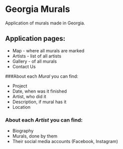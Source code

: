 # Georgia Murals

Application of murals made in Georgia.

## Application pages:
- Map - where all murals are marked
- Artists - list of all artists
- Gallery - of all murals
- Contact Us

###About each *Mural* you can find:
* Project
* Date, when was it finished
* Artist, who did it
* Description, if mural has it
* Location

### About each *Artist* you can find:
* Biography
* Murals, done by them
* Their social media accounts (Facebook, Instagram)